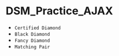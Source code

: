 # DSM_Practice_AJAX

- ``Certified Diamond``
- ``Black Diamond``
- ``Fancy Diamond``
- ``Matching Pair``
